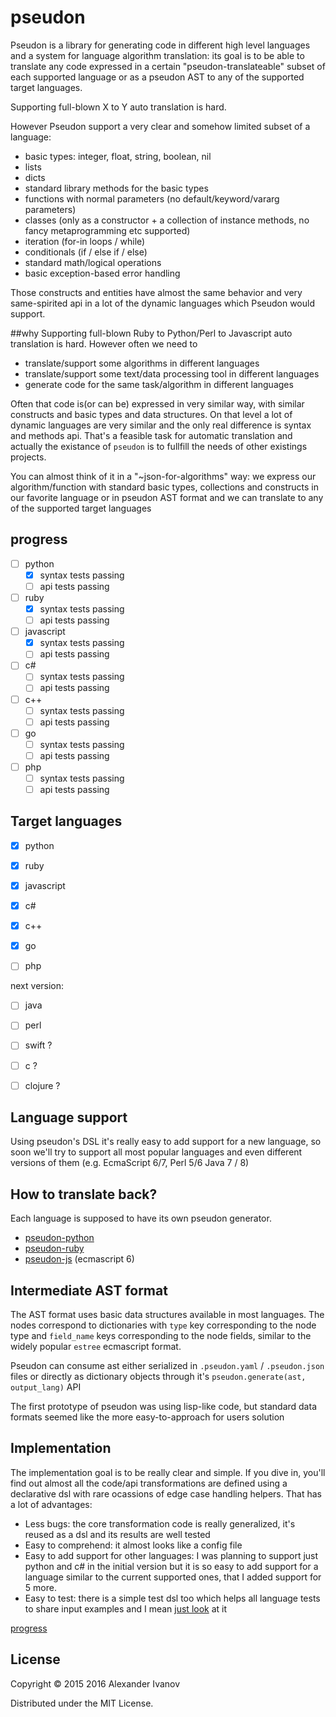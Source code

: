 # pseudon

Pseudon is a library for generating code in different high level languages and a system for language algorithm translation: its goal is to be able to translate any code expressed in a certain "pseudon-translateable" subset of each supported language or as a pseudon AST to any of the supported target languages.

Supporting full-blown X to Y auto translation is hard. 

However Pseudon support a very clear and somehow limited subset of a language:

  * basic types: integer, float, string, boolean, nil
  * lists
  * dicts
  * standard library methods for the basic types
  * functions with normal parameters (no default/keyword/vararg parameters)
  * classes (only as a constructor + a collection of instance methods, no fancy metaprogramming etc supported)
  * iteration (for-in loops / while)
  * conditionals (if / else if / else)
  * standard math/logical operations
  * basic exception-based error handling


Those constructs and entities have almost the same behavior and very same-spirited api in a lot of the dynamic languages which Pseudon would support.

##why
Supporting full-blown Ruby to Python/Perl to Javascript auto translation is hard.
However often we need to

  * translate/support some algorithms in different languages
  * translate/support some text/data processing tool in different languages
  * generate code for the same task/algorithm in different languages

Often that code is(or can be) expressed in very similar way, with
similar constructs and basic types and data structures. On that level
a lot of dynamic languages are very similar and the only real difference
is syntax and methods api. That's a feasible task for automatic translation
and actually the existance of `pseudon` is to fullfill the needs of other
existings projects.

You can almost think of it in a "~json-for-algorithms" way: we express
our algorithm/function with standard basic types, collections and constructs in our favorite language 
or in pseudon AST format and we can translate to any of the supported target languages

## progress

- [ ] python
  - [x] syntax tests passing
  - [ ] api tests passing
- [ ] ruby
  - [x] syntax tests passing
  - [ ] api tests passing
- [ ] javascript
  - [x] syntax tests passing
  - [ ] api tests passing
- [ ] c#
  - [ ] syntax tests passing
  - [ ] api tests passing
- [ ] c++
  - [ ] syntax tests passing
  - [ ] api tests passing
- [ ] go
  - [ ] syntax tests passing
  - [ ] api tests passing
- [ ] php
  - [ ] syntax tests passing
  - [ ] api tests passing
 
## Target languages

- [x] python
- [x] ruby

- [x] javascript
- [x] c#
- [x] c++
- [x] go
- [ ] php

next version:

- [ ] java
- [ ] perl

- [ ] swift ?
- [ ] c ?

- [ ] clojure ?
## Language support

Using pseudon's DSL it's really easy to add support for a new language, so soon we'll try to support
all most popular languages and even different versions of them (e.g. EcmaScript 6/7, Perl 5/6 Java 7 / 8)

## How to translate back?

Each language is supposed to have its own pseudon generator. 

* [pseudon-python](https://github.com/alehander42/pseudon-python)
* [pseudon-ruby](https://github.com/alehander42/pseudon-ruby)
* [pseudon-js](https://github.com/alehander42/pseudon-js) (ecmascript 6)

## Intermediate AST format

The AST format uses basic data structures available in most languages. The nodes correspond to 
dictionaries with `type` key corresponding to the node type and `field_name` keys corresponding to
the node fields, similar to the widely popular `estree` ecmascript format.

Pseudon can consume ast either serialized in `.pseudon.yaml` / `.pseudon.json` files or directly as
dictionary objects through it's `pseudon.generate(ast, output_lang)` API

The first prototype of pseudon was using lisp-like code, but standard data formats seemed like the
more easy-to-approach for users solution

## Implementation

The implementation goal is to be really clear and simple. If you dive in, you'll find out
almost all the code/api transformations are defined using a declarative dsl with rare ocassions 
of edge case handling helpers. That has a lot of advantages:
* Less bugs: the core transformation code is really generalized, it's reused as a dsl and its results are well tested
* Easy to comprehend: it almost looks like a config file
* Easy to add support for other languages: I was planning to support just python and c# in the initial version but it is so easy to add support for a language similar to the current supported ones, that I
added support for 5 more.
* Easy to test: there is a simple test dsl too which helps all language tests to share input examples and I mean [just look](pseudon/tests/test_javascript.py) at it

[progress](progress.md)

## License

Copyright © 2015 2016 Alexander Ivanov

Distributed under the MIT License.
